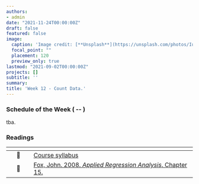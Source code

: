 ```yaml
---
authors:
- admin
date: "2021-11-24T00:00:00Z"
draft: false
featured: false
image:
  caption: 'Image credit: [**Unsplash**](https://unsplash.com/photos/IuLgi9PWETU)'
  focal_point: ""
  placement: 120
  preview_only: true
lastmod: "2021-09-02T00:00:00Z"
projects: []
subtitle: ''
summary: 
title: 'Week 12 - Count Data.'
---
```


### Schedule of the Week ( -- )

tba.

### Readings

| <div style="width:50px"></div>  | <div style="width:420px"></div>  |  <div style="width:200px"></div> |
|:---:|:---|:---:|
| :page_facing_up: | [Course syllabus]() | **Required** | 
| :page_facing_up: | [Fox, John. 2008. *Applied Regression Analysis*. Chapter 15.]() | **Required** |



